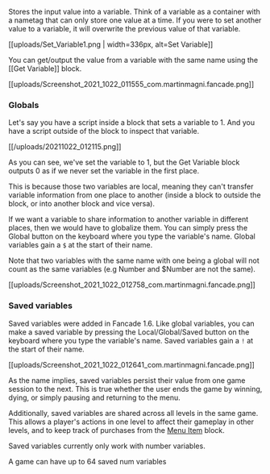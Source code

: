 Stores the input value into a variable. Think of a variable as a container with a nametag that can only store one value at a time. If you were to set another value to a variable, it will overwrite the previous value of that variable.

[[uploads/Set_Variable1.png | width=336px, alt=Set Variable]]

You can get/output the value from a variable with the same name using the [[Get Variable]] block.

[[uploads/Screenshot_2021_1022_011555_com.martinmagni.fancade.png]]

### Globals

Let's say you have a script inside a block that sets a variable to 1. And you have a script outside of the block to inspect that variable.

[[/uploads/20211022_012115.png]]

As you can see, we've set the variable to 1, but the Get Variable block outputs 0 as if we never set the variable in the first place.

This is because those two variables are local, meaning they can't transfer variable information from one place to another (inside a block to outside the block, or into another block and vice versa).

If we want a variable to share information to another variable in different places, then we would have to globalize them. You can simply press the Global button on the keyboard where you type the variable's name. Global variables gain a `$` at the start of their name.

Note that two variables with the same name with one being a global will not count as the same variables (e.g Number and $Number are not the same).

[[uploads/Screenshot_2021_1022_012758_com.martinmagni.fancade.png]]

### Saved variables

Saved variables were added in Fancade 1.6. Like global variables, you can make a saved variable by pressing the Local/Global/Saved button on the keyboard where you type the variable's name. Saved variables gain a `!` at the start of their name.

[[uploads/Screenshot_2021_1022_012641_com.martinmagni.fancade.png]]

As the name implies, saved variables persist their value from one game session to the next. This is true whether the user ends the game by winning, dying, or simply pausing and returning to the menu.

Additionally, saved variables are shared across all levels in the same game. This allows a player's actions in one level to affect their gameplay in other levels, and to keep track of purchases from the [Menu Item](https://www.fancade.com/wiki/Blocks/Menu%20Item.md) block.

Saved variables currently only work with number variables.

A game can have up to 64 saved num variables